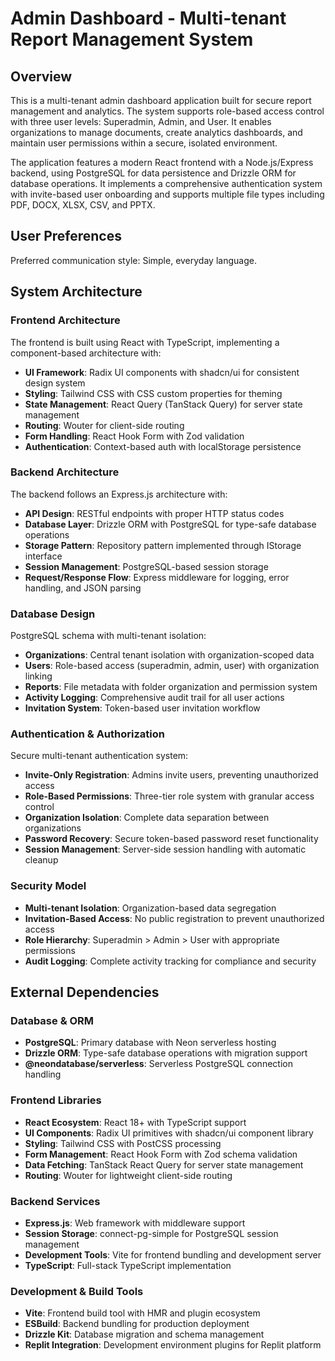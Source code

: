 # Admin Dashboard - Multi-tenant Report Management System

## Overview

This is a multi-tenant admin dashboard application built for secure report management and analytics. The system supports role-based access control with three user levels: Superadmin, Admin, and User. It enables organizations to manage documents, create analytics dashboards, and maintain user permissions within a secure, isolated environment.

The application features a modern React frontend with a Node.js/Express backend, using PostgreSQL for data persistence and Drizzle ORM for database operations. It implements a comprehensive authentication system with invite-based user onboarding and supports multiple file types including PDF, DOCX, XLSX, CSV, and PPTX.

## User Preferences

Preferred communication style: Simple, everyday language.

## System Architecture

### Frontend Architecture
The frontend is built using React with TypeScript, implementing a component-based architecture with:
- **UI Framework**: Radix UI components with shadcn/ui for consistent design system
- **Styling**: Tailwind CSS with CSS custom properties for theming
- **State Management**: React Query (TanStack Query) for server state management
- **Routing**: Wouter for client-side routing
- **Form Handling**: React Hook Form with Zod validation
- **Authentication**: Context-based auth with localStorage persistence

### Backend Architecture
The backend follows an Express.js architecture with:
- **API Design**: RESTful endpoints with proper HTTP status codes
- **Database Layer**: Drizzle ORM with PostgreSQL for type-safe database operations
- **Storage Pattern**: Repository pattern implemented through IStorage interface
- **Session Management**: PostgreSQL-based session storage
- **Request/Response Flow**: Express middleware for logging, error handling, and JSON parsing

### Database Design
PostgreSQL schema with multi-tenant isolation:
- **Organizations**: Central tenant isolation with organization-scoped data
- **Users**: Role-based access (superadmin, admin, user) with organization linking
- **Reports**: File metadata with folder organization and permission system
- **Activity Logging**: Comprehensive audit trail for all user actions
- **Invitation System**: Token-based user invitation workflow

### Authentication & Authorization
Secure multi-tenant authentication system:
- **Invite-Only Registration**: Admins invite users, preventing unauthorized access
- **Role-Based Permissions**: Three-tier role system with granular access control
- **Organization Isolation**: Complete data separation between organizations
- **Password Recovery**: Secure token-based password reset functionality
- **Session Management**: Server-side session handling with automatic cleanup

### Security Model
- **Multi-tenant Isolation**: Organization-based data segregation
- **Invitation-Based Access**: No public registration to prevent unauthorized access
- **Role Hierarchy**: Superadmin > Admin > User with appropriate permissions
- **Audit Logging**: Complete activity tracking for compliance and security

## External Dependencies

### Database & ORM
- **PostgreSQL**: Primary database with Neon serverless hosting
- **Drizzle ORM**: Type-safe database operations with migration support
- **@neondatabase/serverless**: Serverless PostgreSQL connection handling

### Frontend Libraries
- **React Ecosystem**: React 18+ with TypeScript support
- **UI Components**: Radix UI primitives with shadcn/ui component library
- **Styling**: Tailwind CSS with PostCSS processing
- **Form Management**: React Hook Form with Zod schema validation
- **Data Fetching**: TanStack React Query for server state management
- **Routing**: Wouter for lightweight client-side routing

### Backend Services
- **Express.js**: Web framework with middleware support
- **Session Storage**: connect-pg-simple for PostgreSQL session management
- **Development Tools**: Vite for frontend bundling and development server
- **TypeScript**: Full-stack TypeScript implementation

### Development & Build Tools
- **Vite**: Frontend build tool with HMR and plugin ecosystem
- **ESBuild**: Backend bundling for production deployment
- **Drizzle Kit**: Database migration and schema management
- **Replit Integration**: Development environment plugins for Replit platform